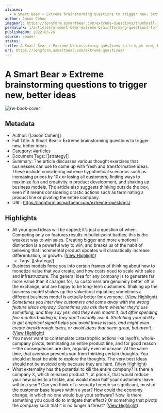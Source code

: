 ```yaml
---
aliases:
  - A Smart Bear » Extreme brainstorming questions to trigger new, better ideas
author: Jason Cohen
imageUrl: https://longform.asmartbear.com/extreme-questions/thumbnail-1200w.png
permalink: l/articles/a-smart-bear-extreme-brainstorming-questions-to-trigger-new-better-ideas
publishedOn: 2022-03-26
source: reader
status: 
title: A Smart Bear » Extreme brainstorming questions to trigger new, better ideas
url: https://longform.asmartbear.com/extreme-questions/
---
```

# A Smart Bear » Extreme brainstorming questions to trigger new, better ideas

![rw-book-cover](https://longform.asmartbear.com/extreme-questions/thumbnail-1200w.png)

## Metadata

- Author: [[Jason Cohen]]
- Full Title: A Smart Bear » Extreme brainstorming questions to trigger new, better ideas
- Category: #articles
- Document Tags: [[strategy]]
- Summary: The article discusses various thought exercises that businesses can use to come up with fresh and transformative ideas. These include considering extreme hypothetical scenarios such as increasing prices by 10x or losing all customers, finding ways to maximize fun and creativity in product development, and shaking up business models. The article also suggests thinking outside the box, even if it means considering drastic actions such as terminating a product line or pivoting the entire company.
- URL: https://longform.asmartbear.com/extreme-questions/

## Highlights

- All your good ideas will be copied; it’s just a question of when. Competing only on features results in bullet-point battles; this is the weakest way to win sales. Creating bigger and more emotional distinction is a powerful way to win, and breaks us of the habit of believing that incremental product updates will dramatically increase differentiation, or growth. ([View Highlight](https://read.readwise.io/read/01hr9geqpvbma04ppmsmheh59w))
    - Tags: [[strategy]]
- Business models force you into certain frames of thinking about how to monetize value that you create, and how costs need to scale with sales and infrastructure. The general idea for any company is to generate far more value than it charges for, so customers are genuinely better off in the exchange, and are happy to be long-term customers. Shaking up the business model shakes up the value/cost equation; sometimes a different business model is actually better for everyone. ([View Highlight](https://read.readwise.io/read/01hr9gh16cvr6bfhwka7j561ne))
- _Sometimes you interview customers and come away with the wrong feature ideas anyway. Sometimes you ask them whether they’d use something, and they say yes, and they even meant it, but after spending five months building it, they don’t actually use it. Stretching your ability to get empirical signal helps you avoid those issues, and might even create breakthrough ideas, or avoid ideas that seem great, but aren’t._ ([View Highlight](https://read.readwise.io/read/01hr9gjzqg1cfp2ga8my4e6tq6))
- You never want to contemplate catastrophic actions like layoffs, whole-company pivots, terminating an entire product line, and for good reason—the consequences are dire, arguably even inhumane. At the same time, that aversion prevents you from thinking certain thoughts. You should at least be able to explore the thoughts. The very best ideas should not be avoided only because they are hard. ([View Highlight](https://read.readwise.io/read/01hr9gmkkhf3961zp7ja2yt236))
- What externality has the potential to kill the entire company?
  Is there a company X, which released product Y, at price Z, that would reduce your new sales to a trickle, and would mean half your customers leave within a year? Can you think of a security breech so significant, most of the customer base leaves within a year? How could the economy change, in which no one would buy your software?
  Now, is there something you could do to mitigate that effect? Or something that pivots the company such that it is no longer a threat? ([View Highlight](https://read.readwise.io/read/01hr9gna35phx5dgt1h0c07t6h))
